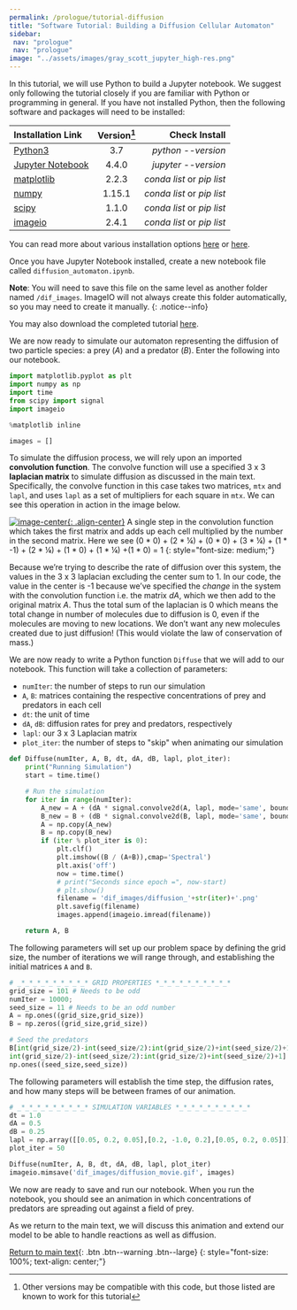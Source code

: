 ```yaml
---
permalink: /prologue/tutorial-diffusion
title: "Software Tutorial: Building a Diffusion Cellular Automaton"
sidebar:
 nav: "prologue"
 nav: "prologue"
image: "../assets/images/gray_scott_jupyter_high-res.png"
---
```


In this tutorial, we will use Python to build a Jupyter notebook. We suggest only following the tutorial closely if you are familiar with Python or programming in general. If you have not installed Python, then the following software and packages will need to be installed:

| Installation Link | Version[^version] | Check Install |
|:------|:-----:|------:|
| [Python3](https://www.python.org/downloads/)  |3.7 |*python --version* |
| [Jupyter Notebook](https://jupyter.org/index.html) | 4.4.0 | *jupyter --version* |
| [matplotlib](https://matplotlib.org/users/installing.html) | 2.2.3 | *conda list* or *pip list* |
| [numpy](https://numpy.org/install/) | 1.15.1 | *conda list* or *pip list* |
| [scipy](https://www.scipy.org/install.html) |  1.1.0 | *conda list* or *pip list* |
| [imageio](https://imageio.readthedocs.io/en/stable/) | 2.4.1 | *conda list* or *pip list* |

[^version]: Other versions may be compatible with this code, but those listed are known to work for this tutorial

You can read more about various installation options [here](https://realpython.com/installing-python/) or [here](https://docs.conda.io/en/latest/).

Once you have Jupyter Notebook installed, create a new notebook file called `diffusion_automaton.ipynb`.

**Note**: You will need to save this file on the same level as another folder named `/dif_images`. ImageIO will not always create this folder automatically, so you may need to create it manually.
{: .notice--info}

You may also download the completed tutorial <a href="../tutorials/Diffusion%20Only%20Model.ipynb" download="diffusion_only_model.ipynb">here</a>.

We are now ready to simulate our automaton representing the diffusion of two particle species: a prey (*A*) and a predator (*B*). Enter the following into our notebook.

~~~ python
import matplotlib.pyplot as plt
import numpy as np
import time
from scipy import signal
import imageio

%matplotlib inline

images = []
~~~

To simulate the diffusion process, we will rely upon an imported **convolution function**. The convolve function will use a specified 3 x 3 **laplacian matrix** to simulate diffusion as discussed in the main text. Specifically, the convolve function in this case takes two matrices, `mtx` and `lapl`, and uses `lapl` as a set of multipliers for each square in `mtx`. We can see this operation in action in the image below.

[![image-center](../assets/images/600px/matrix_convolution.png){: .align-center}](../assets/images/matrix_convolution.png)
A single step in the convolution function which takes the first matrix and adds up each cell multiplied by the number in the second matrix. Here we see (0 * 0) + (2 * ¼) + (0 * 0) + (3 * ¼) + (1 * -1) + (2 * ¼) + (1 * 0) + (1 * ¼) +(1 * 0) = 1
{: style="font-size: medium;"}

Because we’re trying to describe the rate of diffusion over this system, the values in the 3 x 3 laplacian excluding the center sum to 1. In our code, the value in the center is -1 because we’ve specified the *change* in the system with the convolution function i.e. the matrix *dA*, which we then add to the original matrix *A*. Thus the total sum of the laplacian is 0 which means the total change in number of molecules due to diffusion is 0, even if the molecules are moving to new locations. We don’t want any new molecules created due to just diffusion! (This would violate the law of conservation of mass.)

We are now ready to write a Python function `Diffuse` that we will add to our notebook. This function will take a collection of parameters:

* `numIter`: the number of steps to run our simulation
* `A`, `B`: matrices containing the respective concentrations of prey and predators in each cell
* `dt`: the unit of time
* `dA`, `dB`: diffusion rates for prey and predators, respectively
* `lapl`: our 3 x 3 Laplacian matrix
* `plot_iter`: the number of steps to "skip" when animating our simulation

~~~ python
def Diffuse(numIter, A, B, dt, dA, dB, lapl, plot_iter):
    print("Running Simulation")
    start = time.time()

    # Run the simulation
    for iter in range(numIter):
        A_new = A + (dA * signal.convolve2d(A, lapl, mode='same', boundary='fill', fillvalue=0)) * dt
        B_new = B + (dB * signal.convolve2d(B, lapl, mode='same', boundary='fill', fillvalue=0)) * dt
        A = np.copy(A_new)
        B = np.copy(B_new)
        if (iter % plot_iter is 0):
            plt.clf()
            plt.imshow((B / (A+B)),cmap='Spectral')
            plt.axis('off')
            now = time.time()
            # print("Seconds since epoch =", now-start)
            # plt.show()
            filename = 'dif_images/diffusion_'+str(iter)+'.png'
            plt.savefig(filename)
            images.append(imageio.imread(filename))

    return A, B
~~~

The following parameters will set up our problem space by defining the grid size, the number of iterations we will range through, and establishing the initial matrices `A` and `B`.

~~~ python
# _*_*_*_*_*_*_*_*_* GRID PROPERTIES *_*_*_*_*_*_*_*_*_*
grid_size = 101 # Needs to be odd
numIter = 10000;
seed_size = 11 # Needs to be an odd number
A = np.ones((grid_size,grid_size))
B = np.zeros((grid_size,grid_size))

# Seed the predators
B[int(grid_size/2)-int(seed_size/2):int(grid_size/2)+int(seed_size/2)+1, \
int(grid_size/2)-int(seed_size/2):int(grid_size/2)+int(seed_size/2)+1] = \
np.ones((seed_size,seed_size))
~~~

The following parameters will establish the time step, the diffusion rates, and how many steps will be between frames of our animation.

~~~ python
# _*_*_*_*_*_*_*_*_* SIMULATION VARIABLES *_*_*_*_*_*_*_*_*_*
dt = 1.0
dA = 0.5
dB = 0.25
lapl = np.array([[0.05, 0.2, 0.05],[0.2, -1.0, 0.2],[0.05, 0.2, 0.05]])
plot_iter = 50

Diffuse(numIter, A, B, dt, dA, dB, lapl, plot_iter)
imageio.mimsave('dif_images/diffusion_movie.gif', images)
~~~

We now are ready to save and run our notebook. When you run the notebook, you should see an animation in which concentrations of predators are spreading out against a field of prey.

As we return to the main text, we will discuss this animation and extend our model to be able to handle reactions as well as diffusion.

[Return to main text](diffusion_automaton#visualizing-particle-concentrations-in-an-automaton){: .btn .btn--warning .btn--large}
{: style="font-size: 100%; text-align: center;"}
